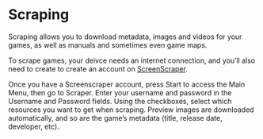 # Scraping

Scraping allows you to download metadata, images and videos for your games, as well as manuals and sometimes even game maps.

To scrape games, your deivce needs an internet connection, and you’ll also need to create to create an account on [ScreenScraper](https://screenscraper.fr/). 

Once you have a Screenscraper account, press Start to access the Main Menu, then go to Scraper. Enter your username and password in the Username and Password fields. Using the checkboxes, select which resources you want to get when scraping. Preview images are downloaded automatically, and so are the game’s metadata (title, release date, developer, etc).